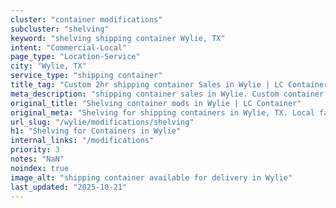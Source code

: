 ```yaml
---
cluster: "container modifications"
subcluster: "shelving"
keyword: "shelving shipping container Wylie, TX"
intent: "Commercial-Local"
page_type: "Location-Service"
city: "Wylie, TX"
service_type: "shipping container"
title_tag: "Custom 2hr shipping container Sales in Wylie | LC Container"
meta_description: "shipping container sales in Wylie. Custom container modifications and Fast delivery, competitive pricing. Serving modifications area. Quote ID: E4B. Call (214) 524-4168 for your free quote today."
original_title: "Shelving container mods in Wylie | LC Container"
original_meta: "Shelving for shipping containers in Wylie, TX. Local fabrication & pro install. LC Container — Since 2003. Get a quote."
url_slug: "/wylie/modifications/shelving"
h1: "Shelving for Containers in Wylie"
internal_links: "/modifications"
priority: 3
notes: "NaN"
noindex: true
image_alt: "shipping container available for delivery in Wylie"
last_updated: "2025-10-21"
---
```


<!-- TODO: Add unique city/inventory copy, images, and internal links here. -->

